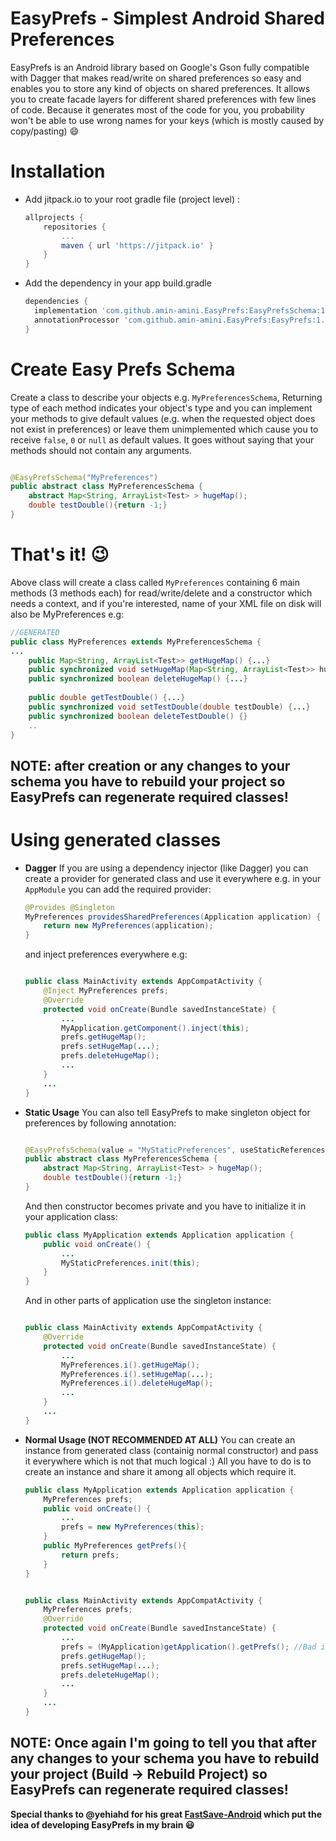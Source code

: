 
# EasyPrefs - Simplest Android Shared Preferences

EasyPrefs is an Android library based on Google's Gson fully compatible with Dagger that makes read/write on shared preferences so easy and enables you to store any kind of objects on shared preferences.
It allows you to create facade layers for different shared preferences with few lines of code. Because it generates most of the code for you, you probability won't be able to use wrong names for your keys (which is mostly caused by copy/pasting) :smile:

# Installation
* Add jitpack.io to your root gradle file (project level) :
	```gradle
  allprojects {
  		repositories {
  			...
  			maven { url 'https://jitpack.io' }
  		}
  	}
	```

* Add the dependency in your app build.gradle
	```gradle
  dependencies {
      implementation 'com.github.amin-amini.EasyPrefs:EasyPrefsSchema:1.0.1'
      annotationProcessor 'com.github.amin-amini.EasyPrefs:EasyPrefs:1.0.1'
  }
	```

# Create Easy Prefs Schema
Create a class to describe your objects e.g. `MyPreferencesSchema`,
Returning type of each method indicates your object's type and you can implement your methods to give default values (e.g. when the requested object does not exist in preferences) or leave them unimplemented which cause you to receive `false`, `0` or `null` as default values. It goes without saying that your methods should not contain any arguments.
```java

@EasyPrefsSchema("MyPreferences")
public abstract class MyPreferencesSchema {
    abstract Map<String, ArrayList<Test> > hugeMap();
    double testDouble(){return -1;}
}

```

# That's it! :wink:
Above class will create a class called `MyPreferences` containing 6 main methods (3 methods each) for read/write/delete and a constructor which needs a context, and if you're interested, name of your XML file on disk will also be MyPreferences e.g:

```java
//GENERATED
public class MyPreferences extends MyPreferencesSchema {
...
	public Map<String, ArrayList<Test>> getHugeMap() {...}
	public synchronized void setHugeMap(Map<String, ArrayList<Test>> hugeMap) {...}
	public synchronized boolean deleteHugeMap() {...}
	
    public double getTestDouble() {...}
    public synchronized void setTestDouble(double testDouble) {...}
    public synchronized boolean deleteTestDouble() {}
    ..
}

```

## <b>NOTE: after creation or any changes to your schema you have to rebuild your project so EasyPrefs can regenerate required classes!</b>

# Using generated classes
* **Dagger**
	If you are using a dependency injector (like Dagger) you can create a provider for generated class and use it everywhere e.g. in your `AppModule` you can add the required provider:
	```java
    @Provides @Singleton
    MyPreferences providesSharedPreferences(Application application) {
        return new MyPreferences(application);
    }
	```
	and inject preferences everywhere e.g:
	```java

    public class MainActivity extends AppCompatActivity {
	    @Inject MyPreferences prefs;
	    @Override
	    protected void onCreate(Bundle savedInstanceState) {
		    ...
		    MyApplication.getComponent().inject(this);
		    prefs.getHugeMap();
		    prefs.setHugeMap(...);
		    prefs.deleteHugeMap();
		    ...
	    }
	    ...
	}
    
	```
	

* **Static Usage**
	You can also tell EasyPrefs to make singleton object for preferences by following annotation:
	```java

	@EasyPrefsSchema(value = "MyStaticPreferences", useStaticReferences = true)
	public abstract class MyPreferencesSchema {
	    abstract Map<String, ArrayList<Test> > hugeMap();
	    double testDouble(){return -1;}
	}

	```
	And then constructor becomes private and you have to initialize it in your application class:
	```java
    public class MyApplication extends Application application {
	    public void onCreate() {
		    ...
	        MyStaticPreferences.init(this);
	    }
    }
	```
	And in other parts of application use the singleton instance:
		
	```java

    public class MainActivity extends AppCompatActivity {
	    @Override
	    protected void onCreate(Bundle savedInstanceState) {
		    ...
		    MyPreferences.i().getHugeMap();
		    MyPreferences.i().setHugeMap(...);
		    MyPreferences.i().deleteHugeMap();
		    ...
	    }
	    ...
	}

* **Normal Usage (NOT RECOMMENDED AT ALL)**
	You can create an instance from generated class (containig normal constructor) and pass it everywhere which is not that much logical :) All you have to do is to create an instance and share it among all objects which require it.
	```java
    public class MyApplication extends Application application {
	    MyPreferences prefs;
	    public void onCreate() {
		    ...
	        prefs = new MyPreferences(this);
	    }
	    public MyPreferences getPrefs(){ 
		    return prefs;
		}
    }
	```
	
	```java

    public class MainActivity extends AppCompatActivity {
	    MyPreferences prefs;
	    @Override
	    protected void onCreate(Bundle savedInstanceState) {
		    ...
		    prefs = (MyApplication)getApplication().getPrefs(); //Bad idea of course
		    prefs.getHugeMap();
		    prefs.setHugeMap(...);
		    prefs.deleteHugeMap();
		    ...
	    }
	    ...
	}
    
	```

## <b>NOTE: Once again I'm going to tell you that after any changes to your schema you have to rebuild your project (Build -> Rebuild Project) so EasyPrefs can regenerate required classes!</b>

<b>Special thanks to @yehiahd for his great [FastSave-Android](https://github.com/yehiahd/FastSave-Android) which put the idea of developing EasyPrefs in my brain :smiley:</b>

